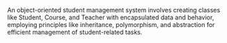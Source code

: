 An object-oriented student management system involves creating classes like Student, Course, 
and Teacher with encapsulated data and behavior, employing principles like inheritance,
polymorphism, and abstraction for efficient management of student-related tasks.



